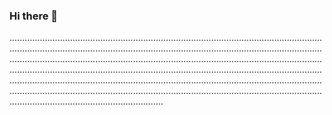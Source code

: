### Hi there 👋

.....................................................................................................................................................................................................................................................................................................................................................................................................................................................................................................................................................................................................................................................................................................................................................................................................................................